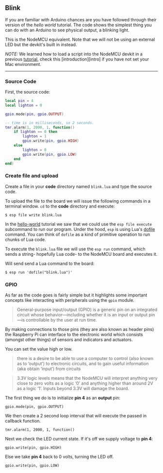 ## Blink

If you are familiar with Arduino chances are you have followed through their version of the *hello world* tutorial. The code shows the simplest thing you can do with an Arduino to see physical output, a blinking light.

This is the NodeMCU equivalent. Note that we will not be using an external LED but the devkit's built in instead.

_NOTE:_ We learned how to load a script into the NodeMCU devkit in a previous [tutorial][hello-world], check this [introduction][intro] if you have not set your Mac environment.

---

### Source Code

First, the source code:

```lua
local pin = 4
local lighton = 0

gpio.mode(pin, gpio.OUTPUT)

-- time is in milliseconds, so 2 seconds.
tmr.alarm(1, 2000, 1, function()
    if lighton == 0 then
        lighton = 1
        gpio.write(pin, gpio.HIGH)
    else
        lighton = 0
        gpio.write(pin, gpio.LOW)
    end
end)
```

### Create file and upload

Create a file in your **code** directory named `blink.lua` and type the source code.

To upload the file to the board we will issue the following commands in a terminal window. `cd` to the **code** directory and execute:

```
$ esp file write blink.lua
```

In the [hello-world][hello-world] tutorial we saw that we could use the `esp file execute` subcommand to run our program. Under the hood, `esp` is using Lua's [dofile][dofile] command. You can think of `dofile` as a kind of primitive operation to run chunks of Lua code.

To execute the `blink.lua` file we will use the `esp run` command, which sends a string- hopefully Lua code- to the NodeMCU board and executes it.

Will send send a Lua command to the board:

```
$ esp run 'dofile("blink.lua")'
```

### GPIO
As far as the code goes is fairly simple but it highlights some important concepts like interacting with peripherals using the `gpio` module.

> General-purpose input/output (GPIO) is a generic pin on an integrated circuit whose behavior—including whether it is an input or output pin—is controllable by the user at run time.

By making connections to those pins (they are also known as header pins) the Raspberry Pi can interface to the electronic world which consists (amongst other things) of sensors and indicators and actuators.

You can set the value high or low.

>there is a desire to be able to use a computer to control (also known as to ‘output’) to electronic circuits, and to gain useful information (aka obtain ‘input’) from circuits

>3.3V logic levels means that the NodeMCU will interpret anything very close to zero volts as a logic ‘0’ and anything higher than around 2V as a logic ‘1’. Inputs beyond 3.3V will damage the board.



The first thing we do is to initialize **pin 4** as an **output** pin:

```
gpio.mode(pin, gpio.OUTPUT)
```

We then create a 2 second loop interval that will execute the passed in callback function.

```
tmr.alarm(1, 2000, 1, function()
```

Next we check the LED current state. If it's off we supply voltage to **pin 4**:

```
gpio.write(pin, gpio.HIGH)
```

Else we take **pin 4** back to 0 volts, turning the LED off.

```
gpio.write(pin, gpio.LOW)
```


[hello-world]: https://github.com/goliatone/wee-things-workshop/tree/master/tutorials/1-hello-world
[dofile]: http://www.lua.org/pil/8.html
[dofile-tutorial]: http://luatut.com/dofile.html

<!-- LINKS
http://www.ladyada.net/learn/arduino/lesson1.html
http://www.electroschematics.com/8930/arduino-blinking-led/
-->
